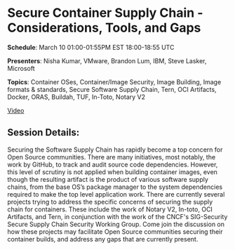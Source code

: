 # Secure Container Supply Chain - Considerations, Tools, and Gaps

**Schedule**: March 10 01:00-01:55PM EST 18:00-18:55 UTC

**Presenters**: Nisha Kumar, VMware, Brandon Lum, IBM, Steve Lasker, Microsoft

**Topics**: Container OSes, Container/Image Security, Image Building, Image formats & standards, Secure Software Supply Chain, Tern, OCI Artifacts, Docker, ORAS, Buildah, TUF, In-Toto, Notary V2

[Video](https://www.youtube.com/watch?v=v7XzoMZaGbY&t=2s)

## Session Details:

Securing the Software Supply Chain has rapidly become a top concern for Open Source communities. There are many initiatives, most notably, the work by GitHub, to track and audit source code dependencies. However, this level of scrutiny is not applied when building container images, even though the resulting artifact is the product of various software supply chains, from the base OS’s package manager to the system dependencies required to make the top level application work. There are currently several projects trying to address the specific concerns of securing the supply chain for containers. These include the work of Notary V2, In-toto, OCI Artifacts, and Tern, in conjunction with the work of the CNCF's SIG-Security Secure Supply Chain Security Working Group. Come join the discussion on how these projects may facilitate Open Source communities securing their container builds, and address any gaps that are currently present.
